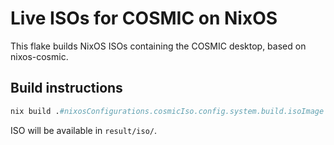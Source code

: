 # Live ISOs for COSMIC on NixOS

This flake builds NixOS ISOs containing the COSMIC desktop, based on nixos-cosmic.

## Build instructions

```nix
nix build .#nixosConfigurations.cosmicIso.config.system.build.isoImage
```

ISO will be available in `result/iso/`.
